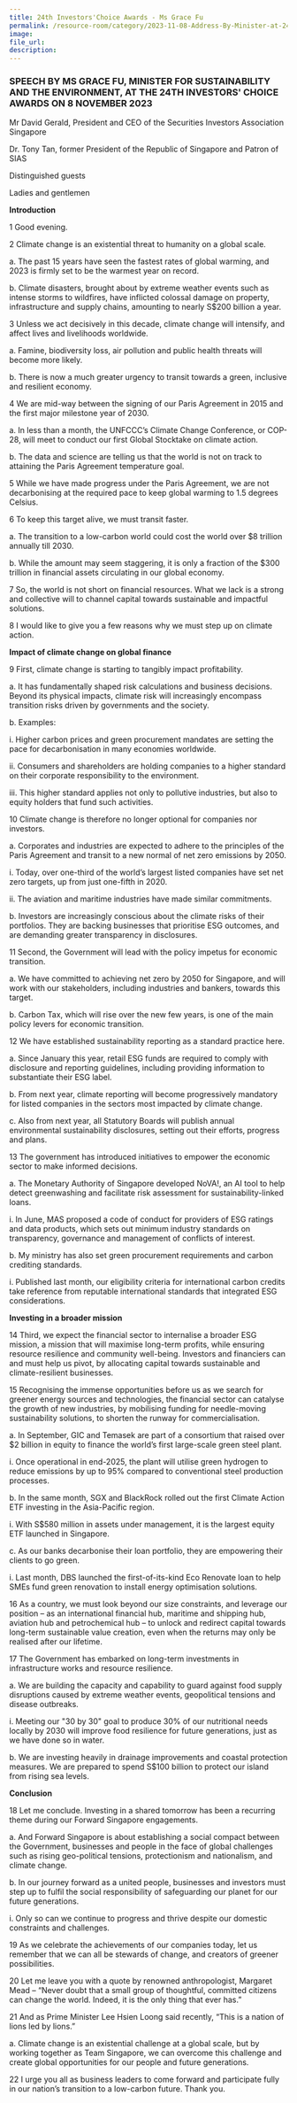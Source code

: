 ```yaml
---
title: 24th Investors'Choice Awards - Ms Grace Fu
permalink: /resource-room/category/2023-11-08-Address-By-Minister-at-24th-Investors-Choice-Awards/
image: 
file_url: 
description: 
---
```


### SPEECH BY MS GRACE FU, MINISTER FOR SUSTAINABILITY AND THE ENVIRONMENT, AT THE 24TH INVESTORS' CHOICE AWARDS ON 8 NOVEMBER 2023

Mr David Gerald, President and CEO of the Securities Investors Association Singapore 

Dr. Tony Tan, former President of the Republic of Singapore and Patron of SIAS 

Distinguished guests 

Ladies and gentlemen

**Introduction**

1 Good evening.

2 Climate change is an existential threat to humanity on a global scale.

a. The past 15 years have seen the fastest rates of global warming, and 2023 is firmly set to be the warmest year on record. 

b. Climate disasters, brought about by extreme weather events such as intense storms to wildfires, have inflicted colossal damage on property, infrastructure and supply chains, amounting to nearly S$200 billion a year. 

3 Unless we act decisively in this decade, climate change will intensify, and affect lives and livelihoods worldwide. 

a. Famine, biodiversity loss, air pollution and public health threats will become more likely.

b. There is now a much greater urgency to transit towards a green, inclusive and resilient economy.

4 We are mid-way between the signing of our Paris Agreement in 2015 and the first major milestone year of 2030.

a. In less than a month, the UNFCCC’s Climate Change Conference, or COP-28, will meet to conduct our first Global Stocktake on climate action. 

b. The data and science are telling us that the world is not on track to attaining the Paris Agreement temperature goal. 

5 While we have made progress under the Paris Agreement, we are not decarbonising at the required pace to keep global warming to 1.5 degrees Celsius. 

6 To keep this target alive, we must transit faster.

a. The transition to a low-carbon world could cost the world over $8 trillion annually till 2030. 

b. While the amount may seem staggering, it is only a fraction of the $300 trillion in financial assets circulating in our global economy.  

7 So, the world is not short on financial resources. What we lack is a strong and collective will to channel capital towards sustainable and impactful solutions. 

8 I would like to give you a few reasons why we must step up on climate action.

**Impact of climate change on global finance**

9 First, climate change is starting to tangibly impact profitability. 

a. It has fundamentally shaped risk calculations and business decisions. Beyond its physical impacts, climate risk will increasingly encompass transition risks driven by governments and the society. 

b. Examples:

i. Higher carbon prices and green procurement mandates are setting the pace for decarbonisation in many economies worldwide. 

ii. Consumers and shareholders are holding companies to a higher standard on their corporate responsibility to the environment. 

iii. This higher standard applies not only to pollutive industries, but also to equity holders that fund such activities. 

10 Climate change is therefore no longer optional for companies nor investors. 

a. Corporates and industries are expected to adhere to the principles of the Paris Agreement and transit to a new normal of net zero emissions by 2050. 

i. Today, over one-third of the world’s largest listed companies have set net zero targets, up from just one-fifth in 2020. 

ii. The aviation and maritime industries have made similar commitments. 

b. Investors are increasingly conscious about the climate risks of their portfolios. They are backing businesses that prioritise ESG outcomes, and are demanding greater transparency in disclosures.

11 Second, the Government will lead with the policy impetus for economic transition. 

a. We have committed to achieving net zero by 2050 for Singapore, and will work with our stakeholders, including industries and bankers, towards this target. 

b. Carbon Tax, which will rise over the new few years, is one of the main policy levers for economic transition. 

12 We have established sustainability reporting as a standard practice here.  

a. Since January this year, retail ESG funds are required to comply with disclosure and reporting guidelines, including providing information to substantiate their ESG label. 

b. From next year, climate reporting will become progressively mandatory for listed companies in the sectors most impacted by climate change. 

c. Also from next year, all Statutory Boards will publish annual environmental sustainability disclosures, setting out their efforts, progress and plans.  

13 The government has introduced initiatives to empower the economic sector to make informed decisions.

a. The Monetary Authority of Singapore developed NoVA!, an AI tool to help detect greenwashing and facilitate risk assessment for sustainability-linked loans. 

i. In June, MAS proposed a code of conduct for providers of ESG ratings and data products, which sets out minimum industry standards on transparency, governance and management of conflicts of interest. 

b. My ministry has also set green procurement requirements and carbon crediting standards. 

i. Published last month, our eligibility criteria for international carbon credits take reference from reputable international standards that integrated ESG considerations. 

**Investing in a broader mission**

14 Third, we expect the financial sector to internalise a broader ESG mission, a mission that will maximise long-term profits, while ensuring resource resilience and community well-being. Investors and financiers can and must help us pivot, by allocating capital towards sustainable and climate-resilient businesses.

15 Recognising the immense opportunities before us as we search for greener energy sources and technologies, the financial sector can catalyse the growth of new industries, by mobilising funding for needle-moving sustainability solutions, to shorten the runway for commercialisation. 

a. In September, GIC and Temasek are part of a consortium that raised over $2 billion in equity to finance the world’s first large-scale green steel plant. 

i. Once operational in end-2025, the plant will utilise green hydrogen to reduce emissions by up to 95% compared to conventional steel production processes.  

b. In the same month, SGX and BlackRock rolled out the first Climate Action ETF investing in the Asia-Pacific region. 

i. With S$580 million in assets under management, it is the largest equity ETF launched in Singapore. 

c. As our banks decarbonise their loan portfolio, they are empowering their clients to go green. 

i. Last month, DBS launched the first-of-its-kind Eco Renovate loan to help SMEs fund green renovation to install energy optimisation solutions.  

16 As a country, we must look beyond our size constraints, and leverage our position – as an international financial hub, maritime and shipping hub, aviation hub and petrochemical hub – to unlock and redirect capital towards long-term sustainable value creation, even when the returns may only be realised after our lifetime.

17 The Government has embarked on long-term investments in infrastructure works and resource resilience.

a. We are building the capacity and capability to guard against food supply disruptions caused by extreme weather events, geopolitical tensions and disease outbreaks. 

i. Meeting our "30 by 30" goal to produce 30% of our nutritional needs locally by 2030 will improve food resilience for future generations, just as we have done so in water.  

b. We are investing heavily in drainage improvements and coastal protection measures. We are prepared to spend S$100 billion to protect our island from rising sea levels. 

**Conclusion**

18 Let me conclude. Investing in a shared tomorrow has been a recurring theme during our Forward Singapore engagements. 

a. And Forward Singapore is about establishing a social compact between the Government, businesses and people in the face of global challenges such as rising geo-political tensions, protectionism and nationalism, and climate change. 

b. In our journey forward as a united people, businesses and investors must step up to fulfil the social responsibility of safeguarding our planet for our future generations. 

i. Only so can we continue to progress and thrive despite our domestic constraints and challenges. 

19 As we celebrate the achievements of our companies today, let us remember that we can all be stewards of change, and creators of greener possibilities. 

20 Let me leave you with a quote by renowned anthropologist, Margaret Mead – “Never doubt that a small group of thoughtful, committed citizens can change the world. Indeed, it is the only thing that ever has.” 

21 And as Prime Minister Lee Hsien Loong said recently, “This is a nation of lions led by lions.”

a. Climate change is an existential challenge at a global scale, but by working together as Team Singapore, we can overcome this challenge and create global opportunities for our people and future generations. 

22 I urge you all as business leaders to come forward and participate fully in our nation’s transition to a low-carbon future. Thank you. 
